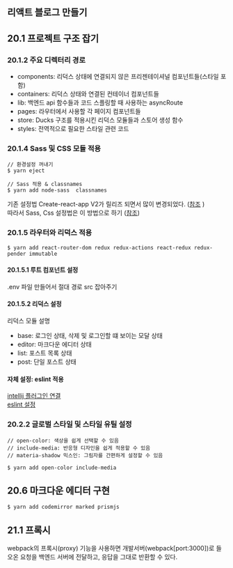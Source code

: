리액트 블로그 만들기
----------------
## 20.1 프로젝트 구조 잡기
### 20.1.2 주요 디렉터리 경로
+ components: 리덕스 상태에 연결되지 않은 프리젠테이셔널 컴포넌트들(스타일 포함)
+ containers: 리덕스 상태와 연결된 컨테이너 컴포넌트들
+ lib: 백엔드 api 함수들과 코드 스플링할 때 사용하는 asyncRoute
+ pages: 라우터에서 사용할 각 페이지 컴포넌트들
+ store: Ducks 구조를 적용시킨 리덕스 모듈들과 스토어 생성 함수
+ styles: 전역적으로 필요한 스타일 관련 코드

### 20.1.4 Sass 및 CSS 모듈 적용
~~~
// 환경설정 꺼내기
$ yarn eject

// Sass 적용 & classnames
$ yarn add node-sass  classnames
~~~
기존 설정법 Create-react-app V2가 릴리즈 되면서 많이 변경되었다. ([참조](https://velog.io/@velopert/create-react-app-v2) )  
따라서 Sass, Css 설정법은 이 방법으로 하기 ([참조](https://velog.io/@velopert/react-component-styling))

### 20.1.5 라우터와 리덕스 적용
~~~
$ yarn add react-router-dom redux redux-actions react-redux redux-pender immutable
~~~

#### 20.1.5.1 루트 컴포넌트 설정
.env 파일 만들어서 절대 경로 src 잡아주기

#### 20.1.5.2 리덕스 설정
리덕스 모듈 설명
+ base: 로그인 상태, 삭제 및 로그인할 떄 보이는 모달 상태
+ editor: 마크다운 에디터 상태
+ list: 포스트 목록 상태
+ post: 단일 포스트 상태

#### 자체 설정: eslint 적용
[intellij 플러그인 연결](https://jojoldu.tistory.com/230)  
[eslint 설정](https://velog.io/@velopert/eslint-and-prettier-in-react)

### 20.2.2 글로벌 스타일 및 스타일 유틸 설정
~~~
// open-color: 색상을 쉽게 선택할 수 있음
// include-media: 반응형 디자인을 쉽게 적용할 수 있음
// materia-shadow 믹스인: 그림자를 간편하게 설정할 수 있음

$ yarn add open-color include-media
~~~

## 20.6  마크다운 에디터 구현
~~~
$ yarn add codemirror marked prismjs
~~~

## 21.1 프록시
webpack의 프록시(proxy) 기능을 사용하면 개발서버(webpack[port:3000])로 들오온 요청을 백엔드 서버에 전달하고, 응답을 그대로 반환할 수 있다.  
